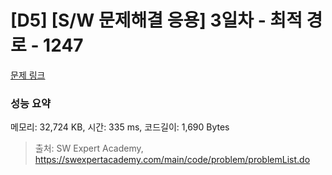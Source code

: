 # [D5] [S/W 문제해결 응용] 3일차 - 최적 경로 - 1247 

[문제 링크](https://swexpertacademy.com/main/code/problem/problemDetail.do?contestProbId=AV15OZ4qAPICFAYD) 

### 성능 요약

메모리: 32,724 KB, 시간: 335 ms, 코드길이: 1,690 Bytes



> 출처: SW Expert Academy, https://swexpertacademy.com/main/code/problem/problemList.do